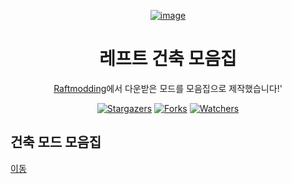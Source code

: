 <div align="center">

[![image](사진.png)](https://github.com/grape82/raftmod)

# 레프트 건축 모음집
[Raftmodding](https://www.raftmodding.com/)에서 다운받은 모드를 모음집으로 제작했습니다!'

[![Stargazers](https://img.shields.io/github/stars/grape82/raftmod?label=stars&style=for-the-badge&style=flat-square)](https://github.com/grape82/raftmod/stargazers)
[![Forks](https://img.shields.io/github/forks/grape82/raftmod?label=forks&style=for-the-badge&style=flat-square)](https://github.com/grape82/raftmod/releases/forks)
[![Watchers](https://img.shields.io/github/watchers/grape82/raftmod?label=watchers&style=for-the-badge&style=flat-square)](https://github.com/grape82/raftmod/watchers)

</div>


## 건축 모드 모음집
[이동](https://github.com/grape82/raftmod/blob/main/creativemod.md)
